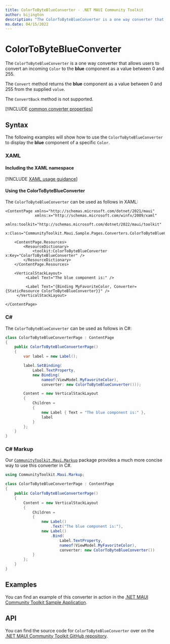 ```yaml
---
title: ColorToByteBlueConverter - .NET MAUI Community Toolkit
author: bijington
description: "The ColorToByteBlueConverter is a one way converter that allows users to convert an incoming Color to the blue component as a value between 0 and 255."
ms.date: 04/15/2022
---
```


# ColorToByteBlueConverter

The `ColorToByteBlueConverter` is a one way converter that allows users to convert an incoming `Color` to the **blue** component as a value between 0 and 255.

The `Convert` method returns the **blue** component as a value between 0 and 255 from the supplied `value`.

The `ConvertBack` method is not supported.

[!INCLUDE [common converter properties](../includes/communitytoolkit-converter.md)]

## Syntax

The following examples will show how to use the `ColorToByteBlueConverter` to display the **blue** component of a specific `Color`.

### XAML

#### Including the XAML namespace

[!INCLUDE [XAML usage guidance](../includes/xaml-usage.md)]

#### Using the ColorToByteBlueConverter

The `ColorToByteBlueConverter` can be used as follows in XAML:

```xaml
<ContentPage xmlns="http://schemas.microsoft.com/dotnet/2021/maui"
             xmlns:x="http://schemas.microsoft.com/winfx/2009/xaml"
             xmlns:toolkit="http://schemas.microsoft.com/dotnet/2022/maui/toolkit"
             x:Class="CommunityToolkit.Maui.Sample.Pages.Converters.ColorToByteBlueConverterPage">

    <ContentPage.Resources>
        <ResourceDictionary>
            <toolkit:ColorToByteBlueConverter x:Key="ColorToByteBlueConverter" />
        </ResourceDictionary>
    </ContentPage.Resources>

    <VerticalStackLayout>
         <Label Text="The blue component is:" />

         <Label Text="{Binding MyFavoriteColor, Converter={StaticResource ColorToByteBlueConverter}}" />
     </VerticalStackLayout>

</ContentPage>
```

### C#

The `ColorToByteBlueConverter` can be used as follows in C#:

```csharp
class ColorToByteBlueConverterPage : ContentPage
{
    public ColorToByteBlueConverterPage()
    {
        var label = new Label();

 		label.SetBinding(
 			Label.TextProperty,
 			new Binding(
 				nameof(ViewModel.MyFavoriteColor),
 				converter: new ColorToByteBlueConverter()));

 		Content = new VerticalStackLayout
 		{
 			Children =
 			{
 				new Label { Text = "The blue component is:" },
 				label
 			}
 		};
    }
}
```

### C# Markup

Our [`CommunityToolkit.Maui.Markup`](../markup/markup.md) package provides a much more concise way to use this converter in C#.

```csharp
using CommunityToolkit.Maui.Markup;

class ColorToByteBlueConverterPage : ContentPage
{
    public ColorToByteBlueConverterPage()
    {
        Content = new VerticalStackLayout
        {
            Children =
            {
                new Label()
                    .Text("The blue component is:"),
                new Label()
                    .Bind(
                        Label.TextProperty,
                        nameof(ViewModel.MyFavoriteColor),
                        converter: new ColorToByteBlueConverter())
            }
        };
    }
}
```

## Examples

You can find an example of this converter in action in the [.NET MAUI Community Toolkit Sample Application](https://github.com/CommunityToolkit/Maui/blob/main/samples/CommunityToolkit.Maui.Sample/Pages/Converters/ColorsConverterPage.xaml).

## API

You can find the source code for `ColorToByteBlueConverter` over on the [.NET MAUI Community Toolkit GitHub repository](https://github.com/CommunityToolkit/Maui/blob/main/src/CommunityToolkit.Maui/Converters/ColorToComponentConverter.shared.cs).
